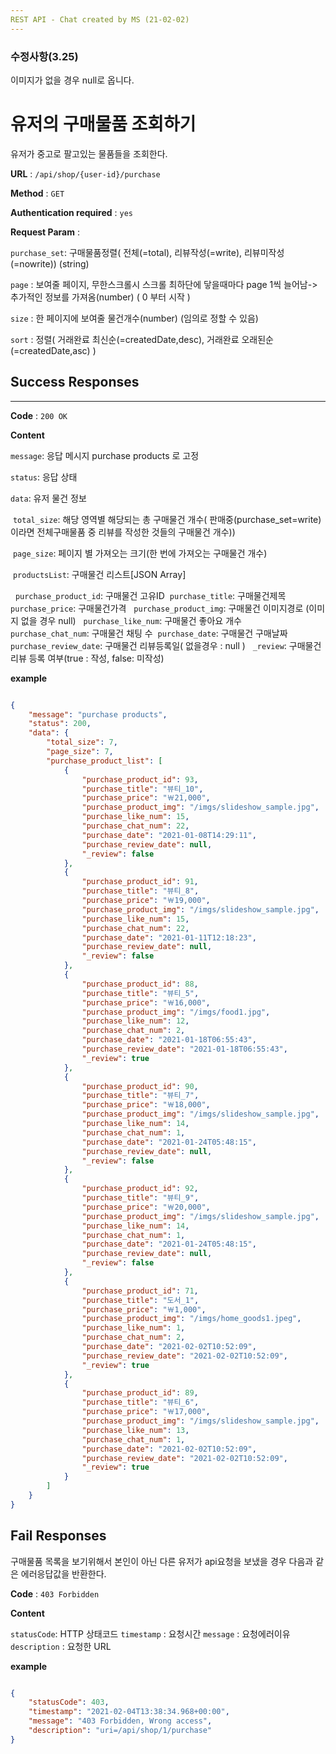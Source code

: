 ```yaml
---
REST API - Chat created by MS (21-02-02)
---
```



### 수정사항(3.25)

이미지가 없을 경우 null로 옵니다.



# 유저의 구매물품 조회하기

유저가 중고로 팔고있는 물품들을 조회한다.


**URL** : `/api/shop/{user-id}/purchase` 

**Method** : `GET`

**Authentication required** : `yes`

**Request Param** : 

`purchase_set`: 구매물품정렬( 전체(=total), 리뷰작성(=write), 리뷰미작성(=nowrite)) (string)

`page` : 보여줄 페이지, 무한스크롤시 스크롤 최하단에 닿을때마다 page 1씩 늘어남-> 추가적인 정보를 가져옴(number) ( 0 부터 시작 )

`size` : 한 페이지에 보여줄 물건개수(number) (임의로 정할 수 있음)

`sort` : 정렬( 거래완료 최신순(=createdDate,desc), 거래완료 오래된순(=createdDate,asc) )  

## Success Responses

___

**Code** : `200 OK`

**Content**

`message`: 응답 메시지
purchase products 로 고정

`status`: 응답 상태 

`data`: 유저 물건 정보

​		`total_size`: 해당 영역별 해당되는 총 구매물건 개수( 판매중(purchase_set=write)이라면 전체구매물품 중 리뷰를 작성한 것들의 구매물건 개수)) 

​		`page_size`: 페이지 별 가져오는 크기(한 번에 가져오는 구매물건 개수)

​		`productsList`: 구매물건 리스트[JSON Array]

​		​		 `purchase_product_id`: 구매물건 고유ID
​		​		 `purchase_title`: 구매물건제목
​		​		 `purchase_price`: 구매물건가격
​		​		 `purchase_product_img`: 구매물건 이미지경로 (이미지 없을 경우 null)
​		​		 `purchase_like_num`: 구매물건 좋아요 개수
​		​		 `purchase_chat_num`: 구매물건 채팅 수
​		​		 `purchase_date`: 구매물건 구매날짜
​		​		 `purchase_review_date`: 구매물건 리뷰등록일( 없을경우 : null )
​		​		 `_review`: 구매물건 리뷰 등록 여부(true : 작성, false: 미작성)



**example**

```json

{
    "message": "purchase products",
    "status": 200,
    "data": {
        "total_size": 7,
        "page_size": 7,
        "purchase_product_list": [
            {
                "purchase_product_id": 93,
                "purchase_title": "뷰티_10",
                "purchase_price": "￦21,000",
                "purchase_product_img": "/imgs/slideshow_sample.jpg",
                "purchase_like_num": 15,
                "purchase_chat_num": 22,
                "purchase_date": "2021-01-08T14:29:11",
                "purchase_review_date": null,
                "_review": false
            },
            {
                "purchase_product_id": 91,
                "purchase_title": "뷰티_8",
                "purchase_price": "￦19,000",
                "purchase_product_img": "/imgs/slideshow_sample.jpg",
                "purchase_like_num": 15,
                "purchase_chat_num": 22,
                "purchase_date": "2021-01-11T12:18:23",
                "purchase_review_date": null,
                "_review": false
            },
            {
                "purchase_product_id": 88,
                "purchase_title": "뷰티_5",
                "purchase_price": "￦16,000",
                "purchase_product_img": "/imgs/food1.jpg",
                "purchase_like_num": 12,
                "purchase_chat_num": 2,
                "purchase_date": "2021-01-18T06:55:43",
                "purchase_review_date": "2021-01-18T06:55:43",
                "_review": true
            },
            {
                "purchase_product_id": 90,
                "purchase_title": "뷰티_7",
                "purchase_price": "￦18,000",
                "purchase_product_img": "/imgs/slideshow_sample.jpg",
                "purchase_like_num": 14,
                "purchase_chat_num": 1,
                "purchase_date": "2021-01-24T05:48:15",
                "purchase_review_date": null,
                "_review": false
            },
            {
                "purchase_product_id": 92,
                "purchase_title": "뷰티_9",
                "purchase_price": "￦20,000",
                "purchase_product_img": "/imgs/slideshow_sample.jpg",
                "purchase_like_num": 14,
                "purchase_chat_num": 1,
                "purchase_date": "2021-01-24T05:48:15",
                "purchase_review_date": null,
                "_review": false
            },
            {
                "purchase_product_id": 71,
                "purchase_title": "도서_1",
                "purchase_price": "￦1,000",
                "purchase_product_img": "/imgs/home_goods1.jpeg",
                "purchase_like_num": 1,
                "purchase_chat_num": 2,
                "purchase_date": "2021-02-02T10:52:09",
                "purchase_review_date": "2021-02-02T10:52:09",
                "_review": true
            },
            {
                "purchase_product_id": 89,
                "purchase_title": "뷰티_6",
                "purchase_price": "￦17,000",
                "purchase_product_img": "/imgs/slideshow_sample.jpg",
                "purchase_like_num": 13,
                "purchase_chat_num": 1,
                "purchase_date": "2021-02-02T10:52:09",
                "purchase_review_date": "2021-02-02T10:52:09",
                "_review": true
            }
        ]
    }
}

```

## Fail Responses

구매물품 목록을 보기위해서 본인이 아닌 다른 유저가 api요청을 보냈을 경우 다음과 같은 에러응답값을 반환한다.

**Code** : `403 Forbidden`

**Content**

`statusCode`: HTTP 상태코드
`timestamp` : 요청시간
`message` : 요청에러이유
`description` : 요청한 URL

**example**

```json

{
    "statusCode": 403,
    "timestamp": "2021-02-04T13:38:34.968+00:00",
    "message": "403 Forbidden, Wrong access",
    "description": "uri=/api/shop/1/purchase"
}

```


